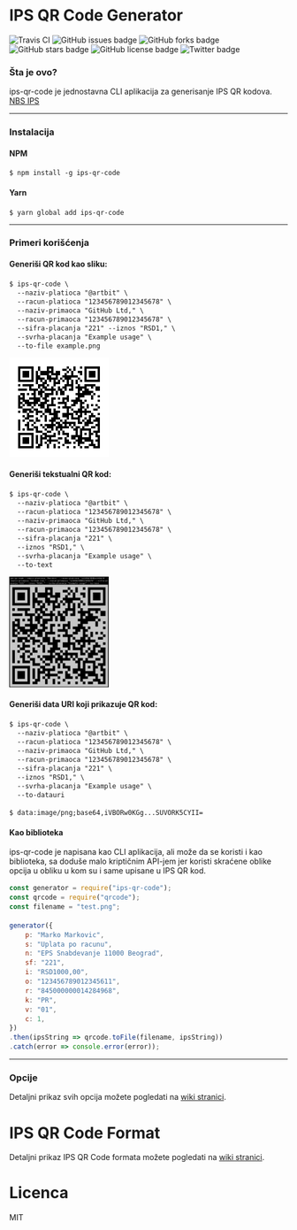 # IPS QR Code Generator
![Travis CI](https://img.shields.io/travis/artbit/ips-qr-code/master)
![GitHub issues badge](https://img.shields.io/github/issues/ArtBIT/ips-qr-code)
![GitHub forks badge](https://img.shields.io/github/forks/ArtBIT/ips-qr-code)
![GitHub stars badge](https://img.shields.io/github/stars/ArtBIT/ips-qr-code)
![GitHub license badge](https://img.shields.io/github/license/ArtBIT/ips-qr-code)
![Twitter badge](https://img.shields.io/twitter/url?url=https%3A%2F%2Fgithub.com%2FArtBIT%2Fips-qr-code)


### Šta je ovo?
ips-qr-code je jednostavna CLI aplikacija za generisanje IPS QR kodova. [NBS IPS](https://web.archive.org/web/20200929100311/https://www.nbs.rs/sr/ciljevi-i-funkcije/platni-sistem/nbs-operator/ips-nbs/index.html)

---

### Instalacija

#### NPM

    $ npm install -g ips-qr-code
    
#### Yarn

    $ yarn global add ips-qr-code

---

### Primeri korišćenja

#### Generiši QR kod kao sliku:

    $ ips-qr-code \
      --naziv-platioca "@artbit" \
      --racun-platioca "123456789012345678" \
      --naziv-primaoca "GitHub Ltd," \
      --racun-primaoca "123456789012345678" \
      --sifra-placanja "221" --iznos "RSD1," \
      --svrha-placanja "Example usage" \
      --to-file example.png
      
![Primer IPS QR koda](/images/example.png)

#### Generiši tekstualni QR kod:

    $ ips-qr-code \
      --naziv-platioca "@artbit" \
      --racun-platioca "123456789012345678" \
      --naziv-primaoca "GitHub Ltd," \
      --racun-primaoca "123456789012345678" \
      --sifra-placanja "221" \
      --iznos "RSD1," \
      --svrha-placanja "Example usage" \
      --to-text
      
<img src="/images/example.terminal.png" width="180" height="200" alt="Primer IPS QR koda" />

#### Generiši data URI koji prikazuje QR kod:

    $ ips-qr-code \
      --naziv-platioca "@artbit" \
      --racun-platioca "123456789012345678" \
      --naziv-primaoca "GitHub Ltd," \
      --racun-primaoca "123456789012345678" \
      --sifra-placanja "221" \
      --iznos "RSD1," \
      --svrha-placanja "Example usage" \
      --to-datauri
      
    $ data:image/png;base64,iVBORw0KGg...SUVORK5CYII=


#### Kao biblioteka

ips-qr-code je napisana kao CLI aplikacija, ali može da se koristi i kao biblioteka, sa doduše malo kriptičnim API-jem jer koristi skraćene oblike opcija u obliku u kom su i same upisane u IPS QR kod.

```js
const generator = require("ips-qr-code");
const qrcode = require("qrcode");
const filename = "test.png";

generator({
    p: "Marko Markovic",
    s: "Uplata po racunu",
    n: "EPS Snabdevanje 11000 Beograd",
    sf: "221",
    i: "RSD1000,00",
    o: "123456789012345611",
    r: "845000000014284968",
    k: "PR",
    v: "01",
    c: 1,
})
.then(ipsString => qrcode.toFile(filename, ipsString))
.catch(error => console.error(error));
```

---

### Opcije

Detaljni prikaz svih opcija možete pogledati na [wiki stranici](https://github.com/ArtBIT/ips-qr-code/wiki/IPS-QR-Code-Format).


# IPS QR Code Format

Detaljni prikaz IPS QR Code formata možete pogledati na [wiki stranici](https://github.com/ArtBIT/ips-qr-code/wiki/Opcije).

# Licenca
MIT
